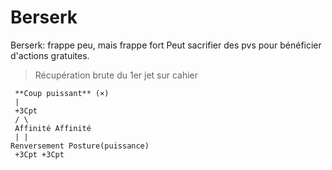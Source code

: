 # Berserk

Berserk: frappe peu, mais frappe fort Peut sacrifier des pvs pour bénéficier d'actions gratuites.

> Récupération brute du 1er jet sur cahier

```text
 **Coup puissant** (×)
 |
 +3Cpt
 / \
 Affinité Affinité
 | |
Renversement Posture(puissance)
 +3Cpt +3Cpt
```

